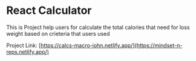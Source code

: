 # React Calculator 

This is Project help  users for calculate the total calories that need for loss weight based on crieteria that users used 

Project Link:
[https://calcs-macro-john.netlify.app/](https://mindset-n-reps.netlify.app/)


